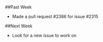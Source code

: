 ##Past Week
- Made a pull request #2386 for issue #2315

##Next Week
- Look for a new issue to work on